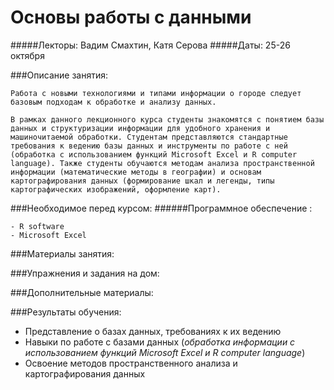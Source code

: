 

Основы работы с данными
=====
#####Лекторы: Вадим Смахтин, Катя Серова
#####Даты: 25-26 октября 

###Описание занятия:

	Работа с новыми технологиями и типами информации о городе следует базовым подходам к обработке и анализу данных. 
	
	В рамках данного лекционного курса студенты знакомятся с понятием базы данных и структуризации информации для удобного хранения и машиночитаемой обработки. Студентам представляются стандартные требования к ведению базы данных и инструменты по работе с ней (обработка с использованием функций Microsoft Excel и R computer language). Также студенты обучаются методам анализа пространственной информации (математические методы в географии) и основам картографирования данных (формирование шкал и легенды, типы картографических изображений, оформление карт). 

###Необходимое перед курсом:
	######Программное обеспечение :

	- R software
	- Microsoft Excel

###Материалы занятия:

###Упражнения и задания на дом:

###Дополнительные материалы:

###Результаты обучения:
- Представление о базах данных, требованиях к их ведению 
- Навыки по работе с базами данных (*обработка информации с использованием функций Microsoft Excel и R computer language*)
- Освоение методов пространственного анализа и картографирования данных 

